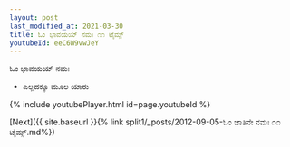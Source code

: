 ```yaml
---
layout: post
last_modified_at: 2021-03-30
title: ಓಂ ಭಾವಯಯ್ ನಮಃ ೧೧ ಟೈಮ್ಸ್
youtubeId: eeC6W9vwJeY
---
```

 
 
 ಓಂ ಭಾವಯಯ್ ನಮಃ  
 
 -  ಎಲ್ಲದಕ್ಕೂ ಮೂಲ ಯಾರು 
 
  
 
  
 
 
 
 
 
 


{% include youtubePlayer.html id=page.youtubeId %}
 
[Next]({{ site.baseurl }}{% link  split1/_posts/2012-09-05-ಓಂ ಜಾತಿನೇ ನಮಃ ೧೧ ಟೈಮ್ಸ್.md%})
 
